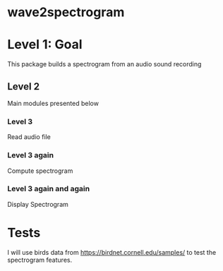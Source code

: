 # wave2spectrogram

# Level 1: Goal

This package builds a spectrogram from an audio sound recording

## Level 2

Main modules presented below

### Level 3

Read audio file

### Level 3 again

Compute spectrogram

### Level 3 again and again

Display Spectrogram

# Tests

I will use birds data from https://birdnet.cornell.edu/samples/ to test the spectrogram features.